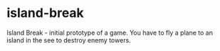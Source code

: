 # island-break
Island Break - initial prototype of a game. You have to fly a plane to an island in the see to destroy enemy towers.

